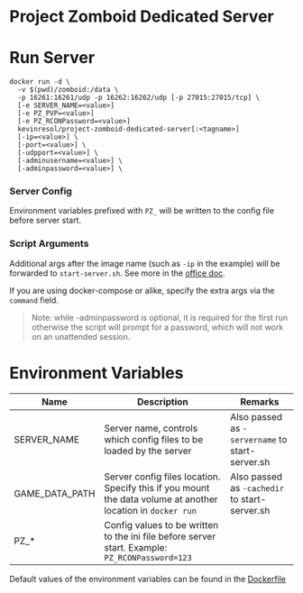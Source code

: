 # Project Zomboid Dedicated Server

# Run Server

```
docker run -d \
  -v $(pwd)/zomboid:/data \
  -p 16261:16261/udp -p 16262:16262/udp [-p 27015:27015/tcp] \
  [-e SERVER_NAME=<value>]
  [-e PZ_PVP=<value>]
  [-e PZ_RCONPassword=<value>]
  kevinresol/project-zomboid-dedicated-server[:<tagname>]
  [-ip=<value>] \
  [-port=<value>] \
  [-udpport=<value>] \
  [-adminusername=<value>] \
  [-adminpassword=<value>] \
```

### Server Config

Environment variables prefixed with `PZ_` will be written to the config file before server start.

### Script Arguments

Additional args after the image name (such as `-ip` in the example) will be forwarded to `start-server.sh`. See more in the [office doc](https://pzwiki.net/wiki/Startup_parameters).

If you are using docker-compose or alike, specify the extra args via the `command` field.

> Note: while -adminpassword is optional, it is required for the first run otherwise the script will prompt for a password, which will not work on an unattended session.

# Environment Variables

| Name           | Description                                                                                                 | Remarks                                         |
| -------------- | ----------------------------------------------------------------------------------------------------------- | ----------------------------------------------- |
| SERVER_NAME    | Server name, controls which config files to be loaded by the server                                         | Also passed as `-servername` to start-server.sh |
| GAME_DATA_PATH | Server config files location. Specify this if you mount the data volume at another location in `docker run` | Also passed as `-cachedir` to start-server.sh   |
| PZ\_\*         | Config values to be written to the ini file before server start. Example: `PZ_RCONPassword=123`             |

Default values of the environment variables can be found in the [Dockerfile](Dockerfile)
